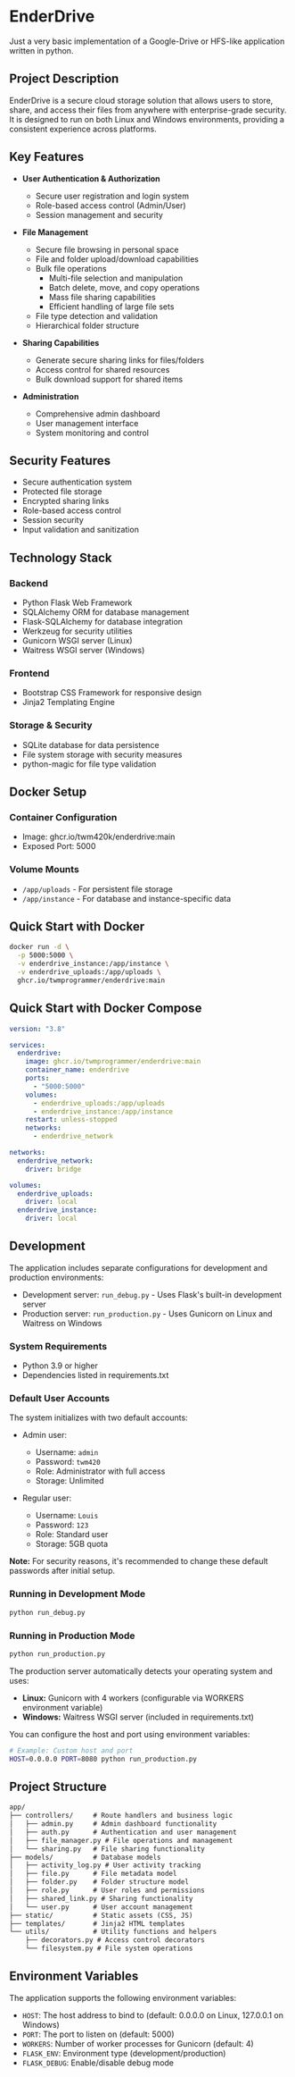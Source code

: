 # EnderDrive

Just a very basic implementation of a Google-Drive or HFS-like application written in python.

## Project Description

EnderDrive is a secure cloud storage solution that allows users to store, share, and access their files from anywhere with enterprise-grade security. It is designed to run on both Linux and Windows environments, providing a consistent experience across platforms.

## Key Features

- **User Authentication & Authorization**

  - Secure user registration and login system
  - Role-based access control (Admin/User)
  - Session management and security

- **File Management**

  - Secure file browsing in personal space
  - File and folder upload/download capabilities
  - Bulk file operations
    - Multi-file selection and manipulation
    - Batch delete, move, and copy operations
    - Mass file sharing capabilities
    - Efficient handling of large file sets
  - File type detection and validation
  - Hierarchical folder structure

- **Sharing Capabilities**

  - Generate secure sharing links for files/folders
  - Access control for shared resources
  - Bulk download support for shared items

- **Administration**
  - Comprehensive admin dashboard
  - User management interface
  - System monitoring and control

## Security Features

- Secure authentication system
- Protected file storage
- Encrypted sharing links
- Role-based access control
- Session security
- Input validation and sanitization

## Technology Stack

### Backend

- Python Flask Web Framework
- SQLAlchemy ORM for database management
- Flask-SQLAlchemy for database integration
- Werkzeug for security utilities
- Gunicorn WSGI server (Linux)
- Waitress WSGI server (Windows)

### Frontend

- Bootstrap CSS Framework for responsive design
- Jinja2 Templating Engine

### Storage & Security

- SQLite database for data persistence
- File system storage with security measures
- python-magic for file type validation

## Docker Setup

### Container Configuration

- Image: ghcr.io/twm420k/enderdrive:main
- Exposed Port: 5000

### Volume Mounts

- `/app/uploads` - For persistent file storage
- `/app/instance` - For database and instance-specific data

## Quick Start with Docker

```bash
docker run -d \
  -p 5000:5000 \
  -v enderdrive_instance:/app/instance \
  -v enderdrive_uploads:/app/uploads \
  ghcr.io/twmprogrammer/enderdrive:main
```

## Quick Start with Docker Compose

```yaml
version: "3.8"

services:
  enderdrive:
    image: ghcr.io/twmprogrammer/enderdrive:main
    container_name: enderdrive
    ports:
      - "5000:5000"
    volumes:
      - enderdrive_uploads:/app/uploads
      - enderdrive_instance:/app/instance
    restart: unless-stopped
    networks:
      - enderdrive_network

networks:
  enderdrive_network:
    driver: bridge

volumes:
  enderdrive_uploads:
    driver: local
  enderdrive_instance:
    driver: local
```

## Development

The application includes separate configurations for development and production environments:

- Development server: `run_debug.py` - Uses Flask's built-in development server
- Production server: `run_production.py` - Uses Gunicorn on Linux and Waitress on Windows

### System Requirements

- Python 3.9 or higher
- Dependencies listed in requirements.txt

### Default User Accounts

The system initializes with two default accounts:

- Admin user:

  - Username: `admin`
  - Password: `twm420`
  - Role: Administrator with full access
  - Storage: Unlimited

- Regular user:
  - Username: `Louis`
  - Password: `123`
  - Role: Standard user
  - Storage: 5GB quota

**Note:** For security reasons, it's recommended to change these default passwords after initial setup.

### Running in Development Mode

```bash
python run_debug.py
```

### Running in Production Mode

```bash
python run_production.py
```

The production server automatically detects your operating system and uses:

- **Linux:** Gunicorn with 4 workers (configurable via WORKERS environment variable)
- **Windows:** Waitress WSGI server (included in requirements.txt)

You can configure the host and port using environment variables:

```bash
# Example: Custom host and port
HOST=0.0.0.0 PORT=8080 python run_production.py
```

## Project Structure

```txt
app/
├── controllers/     # Route handlers and business logic
│   ├── admin.py     # Admin dashboard functionality
│   ├── auth.py      # Authentication and user management
│   ├── file_manager.py # File operations and management
│   └── sharing.py   # File sharing functionality
├── models/          # Database models
│   ├── activity_log.py # User activity tracking
│   ├── file.py      # File metadata model
│   ├── folder.py    # Folder structure model
│   ├── role.py      # User roles and permissions
│   ├── shared_link.py # Sharing functionality
│   └── user.py      # User account management
├── static/          # Static assets (CSS, JS)
├── templates/       # Jinja2 HTML templates
└── utils/           # Utility functions and helpers
    ├── decorators.py # Access control decorators
    └── filesystem.py # File system operations
```

## Environment Variables

The application supports the following environment variables:

- `HOST`: The host address to bind to (default: 0.0.0.0 on Linux, 127.0.0.1 on Windows)
- `PORT`: The port to listen on (default: 5000)
- `WORKERS`: Number of worker processes for Gunicorn (default: 4)
- `FLASK_ENV`: Environment type (development/production)
- `FLASK_DEBUG`: Enable/disable debug mode
